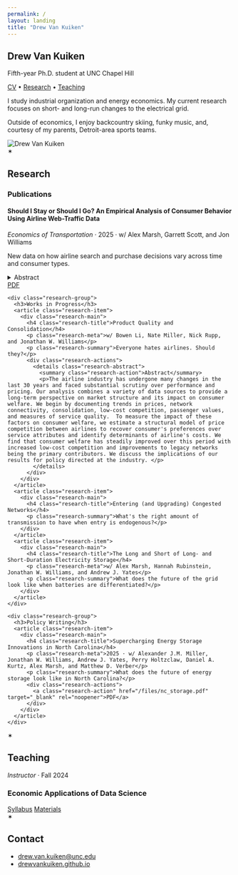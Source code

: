 ```yaml
---
permalink: /
layout: landing
title: "Drew Van Kuiken"
---
```


<section id="hero" class="section-hero">
  <div class="section-container">
    <h1 class="hero-title">Drew Van Kuiken</h1>
    <p class="hero-subtitle">Fifth-year Ph.D. student at UNC Chapel Hill</p>
    <div class="hero-links">
      <a class="hero-link" href="/files/vita.pdf" target="_blank" rel="noopener">CV</a>
      <span class="hero-separator">&bull;</span>
      <a class="hero-link" href="#research">Research</a>
      <span class="hero-separator">&bull;</span>
      <a class="hero-link" href="#teaching">Teaching</a>
    </div>
  </div>
</section>

<section id="profile" class="section-profile">
  <div class="section-container">
    <div class="profile-copy">
      <p>I study industrial organization and energy economics. My current research focuses on short- and long-run changes to the electrical grid.</p>
      <p>Outside of economics, I enjoy backcountry skiing, funky music, and, courtesy of my parents, Detroit-area sports teams.</p>
    </div>
    <div class="profile-media">
      <img src="{{ '/images/profile.JPG' | relative_url }}" alt="Drew Van Kuiken" class="profile-photo">
    </div>
  </div>
</section>

<div class="section-divider" aria-hidden="true">✶</div>

<section id="research" class="section-research">
  <div class="section-container">
    <h2>Research</h2>
    <div class="research-group">
      <h3>Publications</h3>
      <article class="research-item">
        <div class="research-main">
          <h4 class="research-title">Should I Stay or Should I Go? An Empirical Analysis of Consumer Behavior Using Airline Web-Traffic Data</h4>
          <p class="research-meta"><em>Economics of Transportation</em> · 2025 · w/ Alex Marsh, Garrett Scott, and Jon Williams</p>
          <p class="research-summary">New data on how airline search and purchase decisions vary across time and consumer types.</p>
          <div class="research-actions">
            <details class="research-abstract">
              <summary class="research-action">Abstract</summary>
              <p>We analyze consumer search and purchase behavior in response to airline revenue-management practices using data from a major carrier’s website and Google Flights. We first describe patterns in search timing, purchase decisions, and paid fares. Then we estimate a multinomial logistic regression to identify factors driving search timing, finding that single adults with loyalty status, especially booking one-way nonstop itineraries, tend to search closer to departure. Next, we use a binary logistic model of conversions of searches to sales, showing that competitors' prices and changing customer composition explain rising conversion probabilities as departure nears. Finally, using a fixed-effects regression, we reveal how search and booking patterns affect prices paid. Late-arriving travelers, particularly single adults with loyalty status, pay substantially more, consistent with the airline’s pricing strategies that segment more inelastic customers. Overall, our findings underscore how revenue-management, competitor fares, and consumer characteristics jointly shape online search and purchase behavior.</p>
            </details>
            <a class="research-action" href="/files/ShouldIStayOrGo.pdf" target="_blank" rel="noopener">PDF</a>
          </div>
        </div>
      </article>
    </div>

    <div class="research-group">
      <h3>Works in Progress</h3>
      <article class="research-item">
        <div class="research-main">
          <h4 class="research-title">Product Quality and Consolidation</h4>
          <p class="research-meta">w/ Bowen Li, Nate Miller, Nick Rupp, and Jonathan W. Williams</p>
          <p class="research-summary">Everyone hates airlines. Should they?</p>
          <div class="research-actions">
            <details class="research-abstract">
              <summary class="research-action">Abstract</summary>
              <p>The airline industry has undergone many changes in the last 30 years and faced substantial scrutiny over performance and pricing. Our analysis combines a variety of data sources to provide a long-term perspective on market structure and its impact on consumer welfare. We begin by documenting trends in prices, network connectivity, consolidation, low-cost competition, passenger values, and measures of service quality.  To measure the impact of these factors on consumer welfare, we estimate a structural model of price competition between airlines to recover consumer's preferences over service attributes and identify determinants of airline's costs. We find that consumer welfare has steadily improved over this period with increased low-cost competition and improvements to legacy networks being the primary contributors. We discuss the implications of our results for policy directed at the industry. </p>
            </details>
          </div>
        </div>
      </article>
      <article class="research-item">
        <div class="research-main">
          <h4 class="research-title">Entering (and Upgrading) Congested Networks</h4>
          <p class="research-summary">What's the right amount of transmission to have when entry is endogenous?</p>
        </div>
      </article>      
      <article class="research-item">
        <div class="research-main">
          <h4 class="research-title">The Long and Short of Long- and Short-Duration Electricity Storage</h4>
          <p class="research-meta">w/ Alex Marsh, Hannah Rubinstein, Jonathan W. Williams, and Andrew J. Yates</p>
          <p class="research-summary">What does the future of the grid look like when batteries are differentiated?</p>
        </div>
      </article>
    </div>

    <div class="research-group">
      <h3>Policy Writing</h3>
      <article class="research-item">
        <div class="research-main">
          <h4 class="research-title">Supercharging Energy Storage Innovations in North Carolina</h4>
          <p class="research-meta">2025 · w/ Alexander J.M. Miller, Jonathan W. Williams, Andrew J. Yates, Perry Holtzclaw, Daniel A. Kurtz, Alex Marsh, and Matthew D. Verber</p>
          <p class="research-summary">What does the future of energy storage look like in North Carolina?</p>
          <div class="research-actions">
            <a class="research-action" href="/files/nc_storage.pdf" target="_blank" rel="noopener">PDF</a>
          </div>
        </div>
      </article>
    </div>
  </div>
</section>

<div class="section-divider" aria-hidden="true">✶</div>

<section id="teaching" class="section-teaching">
    <div class="section-container">
      <h2>Teaching</h2>
      <article class="teaching-item">
        <p class="teaching-meta"><em>Instructor</em> · Fall 2024</p>
        <h3 class="teaching-title">Economic Applications of Data Science</h3>
        <div class="teaching-actions">
          <a class="teaching-action" href="/files/ECON370_Syllabus.pdf" target="_blank" rel="noopener">Syllabus</a>
          <a class="teaching-action" href="https://github.com/drewvankuiken/ECON370" target="_blank" rel="noopener">Materials</a>
        </div>
      </article>
    </div>
  </section>

<div class="section-divider" aria-hidden="true">✶</div>

<section id="contact" class="section-contact">
  <div class="section-container">
    <h2>Contact</h2>
    <ul>
      <li><a href="mailto:drew.van.kuiken@unc.edu">drew.van.kuiken@unc.edu</a></li>
      <li><a href="https://drewvankuiken.github.io">drewvankuiken.github.io</a></li>
    </ul>
  </div>
</section>
